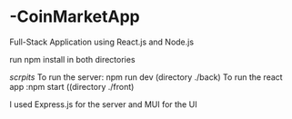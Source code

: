 # -CoinMarketApp
Full-Stack Application using React.js and Node.js

run npm install in both directories

*scrpits*
To run the server: npm run dev (directory ./back)
To run the react app :npm start ((directory ./front)

I used Express.js for the server and MUI for the UI
